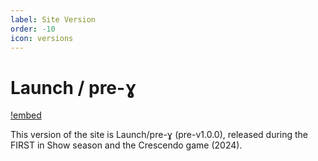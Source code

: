 ```yaml
---
label: Site Version
order: -10
icon: versions
---
```

# Launch / pre-ɣ
[!embed](/FIS_CRESCENDO_Logo_Horizontal_RGB.png)

This version of the site is Launch/pre-ɣ (pre-v1.0.0), released during the FIRST in Show
season and the Crescendo game (2024).
